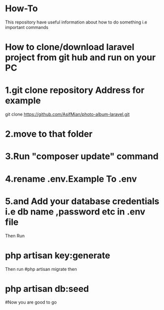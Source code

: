# How-To
This repository have useful information about how to do something i.e important commands


#  How to clone/download laravel project from git hub and run on your PC
# 1.git clone repository Address for example
git clone https://github.com/AsifMian/photo-album-laravel.git
# 2.move to that folder 
# 3.Run "composer update" command
#  4.rename .env.Example To .env
#  5.and Add your database credentials i.e db name ,password etc in .env file
   Then Run
  # php artisan key:generate
  Then run
  #php artisan migrate
  then
  # php artisan db:seed
  
#Now you are good to go

